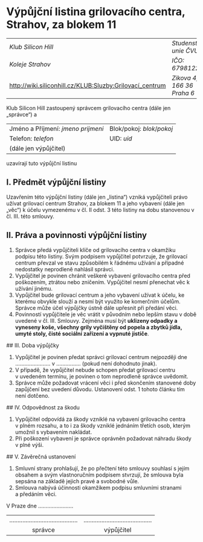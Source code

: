 # Výpůjční listina grilovacího centra, Strahov, za blokem 11
|                                                          |                            |
| -------------------------------------------------------- | -------------------------- |
| _Klub Silicon Hill_                                      | _Studenstká unie ČVUT_     |
| _Koleje Strahov_                                         | _IČO: 67981224_            |
| http://wiki.siliconhill.cz/KLUB:Sluzby:Grilovací_centrum | _Zikova 4, 166 36 Praha 6_ |
Klub Silicon Hill zastoupený správcem grilovacího centra (dále jen „správce“) a

|                                                            |                               |
| ---------------------------------------------------------- | ----------------------------- |
| Jméno a Příjmení: *jmeno* *prijmeni*                       | Blok/pokoj: *blok*/*pokoj*    |
| Telefon: *telefon*                                         | UID: *uid*                    |
| (dále jen výpůjčitel)                                      |                               |
uzavírají tuto výpůjční listinu
## I. Předmět výpůjční listiny
Uzavřením této výpůjční listiny (dále jen „listina“) vzniká vypůjčiteli právo užívat grilovací centrum Strahov, za blokem 11 a jeho vybavení (dále jen „věc“) k účelu vymezenému v čl. II odst. 3 této listiny na dobu stanovenou v čl. III. této smlouvy.
## II. Práva a povinnosti výpůjční listiny
1. Správce předá vypůjčiteli klíče od grilovacího centra v okamžiku podpisu této listiny. Svým podpisem vypůjčitel potvrzuje, že grilovací centrum převzal ve stavu způsobilém k řádnému užívání a případné nedostatky neprodleně nahlásil správci.
2. Vypůjčitel je povinen chránit veškeré vybavení grilovacího centra před poškozením, ztrátou nebo zničením. Vypůjčitel nesmí přenechat věc k užívání jinému.
3. Vypůjčitel bude grilovací centrum a jeho vybavení užívat k účelu, ke kterému obvykle slouží a nesmí být využito ke komerčním účelům. Správce může účel výpůjčky ústně dále upřesnit při předání věci.
4. Povinností vypůjčitele je věc vrátit v původním nebo lepším stavu v době uvedené v čl. III. Smlouvy. Zejména musí být **uklizeny odpadky a vyneseny koše, všechny grily vyčištěny od popela a zbytků jídla, umyté stoly, čisté sociální zařízení a vypnuté jističe**.

## III. Doba výpůjčky
1. Vypůjčitel je povinen předat správci grilovací centrum nejpozději dne ....................... v ................ (pokud není dohodnuto jinak).
2. V případě, že vypůjčitel nebude schopen předat  grilovací centru v uvedeném termínu, je povinen o tom neprodleně správce uvědomit.
3. Správce může požadovat vrácení věci i před skončením stanovené doby zapůjčení bez uvedení důvodu. Ustanovení odst. 1 tohoto článku tím není dotčeno.

## IV. Odpovědnost za škodu
1. Vypůjčitel odpovídá za škody vzniklé na vybavení grilovacího centra v plném rozsahu, a to i za škody vzniklé jednáním třetích osob, kterým umožnil s vybavením nakládat.
2. Při poškození vybavení je správce oprávněn požadovat náhradu škody v plné výši.

## V. Závěrečná ustanovení
1. Smluvní strany prohlašují, že po přečtení této smlouvy souhlasí s jejím obsahem a svým vlastnoručním podpisem stvrzují, že smlouva byla sepsána na základě jejich pravé a svobodné vůle.
2. Smlouva nabývá účinnosti okamžikem podpisu smluvními stranami a předáním věci.

V Praze dne .......................


|                                            |                                            |
|:------------------------------------------:|:------------------------------------------:|
| .......................................... | .......................................... |
| správce                                    | výpůjčitel                                 |
